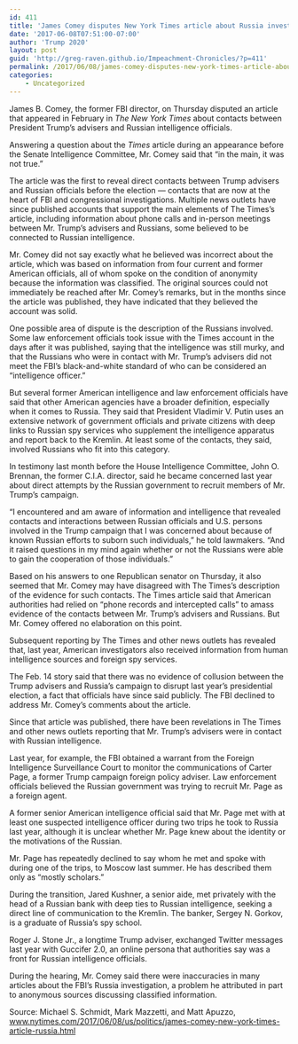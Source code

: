 ```yaml
---
id: 411
title: 'James Comey disputes New York Times article about Russia investigation'
date: '2017-06-08T07:51:00-07:00'
author: 'Trump 2020'
layout: post
guid: 'http://greg-raven.github.io/Impeachment-Chronicles/?p=411'
permalink: /2017/06/08/james-comey-disputes-new-york-times-article-about-russia-investigation/
categories:
    - Uncategorized
---
```


James B. Comey, the former FBI director, on Thursday disputed an article that appeared in February in *The New York Times* about contacts between President Trump’s advisers and Russian intelligence officials.

Answering a question about the *Times* article during an appearance before the Senate Intelligence Committee, Mr. Comey said that “in the main, it was not true.”

The article was the first to reveal direct contacts between Trump advisers and Russian officials before the election — contacts that are now at the heart of FBI and congressional investigations. Multiple news outlets have since published accounts that support the main elements of The Times’s article, including information about phone calls and in-person meetings between Mr. Trump’s advisers and Russians, some believed to be connected to Russian intelligence.

Mr. Comey did not say exactly what he believed was incorrect about the article, which was based on information from four current and former American officials, all of whom spoke on the condition of anonymity because the information was classified. The original sources could not immediately be reached after Mr. Comey’s remarks, but in the months since the article was published, they have indicated that they believed the account was solid.

One possible area of dispute is the description of the Russians involved. Some law enforcement officials took issue with the Times account in the days after it was published, saying that the intelligence was still murky, and that the Russians who were in contact with Mr. Trump’s advisers did not meet the FBI’s black-and-white standard of who can be considered an “intelligence officer.”

But several former American intelligence and law enforcement officials have said that other American agencies have a broader definition, especially when it comes to Russia. They said that President Vladimir V. Putin uses an extensive network of government officials and private citizens with deep links to Russian spy services who supplement the intelligence apparatus and report back to the Kremlin. At least some of the contacts, they said, involved Russians who fit into this category.

In testimony last month before the House Intelligence Committee, John O. Brennan, the former C.I.A. director, said he became concerned last year about direct attempts by the Russian government to recruit members of Mr. Trump’s campaign.

“I encountered and am aware of information and intelligence that revealed contacts and interactions between Russian officials and U.S. persons involved in the Trump campaign that I was concerned about because of known Russian efforts to suborn such individuals,” he told lawmakers. “And it raised questions in my mind again whether or not the Russians were able to gain the cooperation of those individuals.”

Based on his answers to one Republican senator on Thursday, it also seemed that Mr. Comey may have disagreed with The Times’s description of the evidence for such contacts. The Times article said that American authorities had relied on “phone records and intercepted calls” to amass evidence of the contacts between Mr. Trump’s advisers and Russians. But Mr. Comey offered no elaboration on this point.

Subsequent reporting by The Times and other news outlets has revealed that, last year, American investigators also received information from human intelligence sources and foreign spy services.

The Feb. 14 story said that there was no evidence of collusion between the Trump advisers and Russia’s campaign to disrupt last year’s presidential election, a fact that officials have since said publicly. The FBI declined to address Mr. Comey’s comments about the article.

Since that article was published, there have been revelations in The Times and other news outlets reporting that Mr. Trump’s advisers were in contact with Russian intelligence.

Last year, for example, the FBI obtained a warrant from the Foreign Intelligence Surveillance Court to monitor the communications of Carter Page, a former Trump campaign foreign policy adviser. Law enforcement officials believed the Russian government was trying to recruit Mr. Page as a foreign agent.

A former senior American intelligence official said that Mr. Page met with at least one suspected intelligence officer during two trips he took to Russia last year, although it is unclear whether Mr. Page knew about the identity or the motivations of the Russian.

Mr. Page has repeatedly declined to say whom he met and spoke with during one of the trips, to Moscow last summer. He has described them only as “mostly scholars.”

During the transition, Jared Kushner, a senior aide, met privately with the head of a Russian bank with deep ties to Russian intelligence, seeking a direct line of communication to the Kremlin. The banker, Sergey N. Gorkov, is a graduate of Russia’s spy school.

Roger J. Stone Jr., a longtime Trump adviser, exchanged Twitter messages last year with Guccifer 2.0, an online persona that authorities say was a front for Russian intelligence officials.

During the hearing, Mr. Comey said there were inaccuracies in many articles about the FBI’s Russia investigation, a problem he attributed in part to anonymous sources discussing classified information.

Source: Michael S. Schmidt, Mark Mazzetti, and Matt Apuzzo, www.nytimes.com/2017/06/08/us/politics/james-comey-new-york-times-article-russia.html